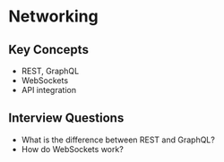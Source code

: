 # Networking

## Key Concepts
- REST, GraphQL
- WebSockets
- API integration

## Interview Questions
- What is the difference between REST and GraphQL?
- How do WebSockets work?
